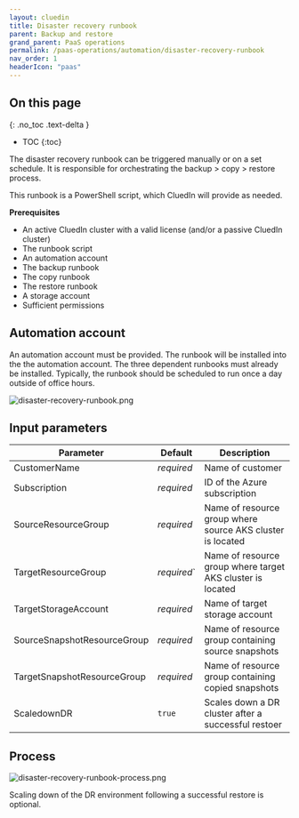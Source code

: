 ```yaml
---
layout: cluedin
title: Disaster recovery runbook
parent: Backup and restore
grand_parent: PaaS operations
permalink: /paas-operations/automation/disaster-recovery-runbook
nav_order: 1
headerIcon: "paas"
---
```

## On this page
{: .no_toc .text-delta }
- TOC
{:toc}

The disaster recovery runbook can be triggered manually or on a set schedule. It is responsible for orchestrating the backup > copy > restore process.

This runbook is a PowerShell script, which CluedIn will provide as needed.

**Prerequisites**

- An active CluedIn cluster with a valid license (and/or a passive CluedIn cluster)
- The runbook script
- An automation account
- The backup runbook
- The copy runbook
- The restore runbook
- A storage account
- Sufficient permissions

## Automation account

An automation account must be provided. The runbook will be installed into the the automation account. The three dependent runbooks must already be installed. Typically, the runbook should be scheduled to run once a day outside of office hours.

![disaster-recovery-runbook.png](../../assets/images/paas-operations/disaster-recovery-runbook.png)

## Input parameters

| Parameter | Default | Description |
|--|--|--|
| CustomerName | _required_ | Name of customer |
| Subscription | _required_ | ID of the Azure subscription |
| SourceResourceGroup | _required_ | Name of resource group where source AKS cluster is located |
| TargetResourceGroup | _required_` | Name of resource group where target AKS cluster is located |
| TargetStorageAccount | _required_ | Name of target storage account |
| SourceSnapshotResourceGroup | _required_ | Name of resource group containing source snapshots |
| TargetSnapshotResourceGroup | _required_ | Name of resource group containing copied snapshots |
| ScaledownDR | `true` | Scales down a DR cluster after a successful restoer |

## Process

![disaster-recovery-runbook-process.png](../../assets/images/paas-operations/disaster-recovery-runbook-process.png)

Scaling down of the DR environment following a successful restore is optional.